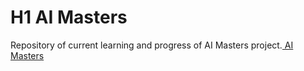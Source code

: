# H1 AI Masters

Repository of current learning and progress of AI Masters project.[ AI Masters](https://medium.com/@cj.booth01/creating-my-own-artificial-intelligence-masters-program-a706791a3655)
